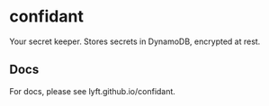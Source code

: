 confidant
=========

Your secret keeper. Stores secrets in DynamoDB, encrypted at rest.

Docs
----

For docs, please see lyft.github.io/confidant.
